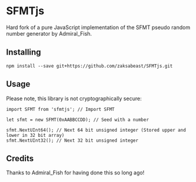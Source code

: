 # SFMTjs

Hard fork of a pure JavaScript implementation of the SFMT pseudo random number generator by Admiral_Fish.

## Installing

```
npm install --save git+https://github.com/zaksabeast/SFMTjs.git
```

## Usage

Please note, this library is not cryptographically secure:

```
import SFMT from 'sfmtjs'; // Import SFMT

let sfmt = new SFMT(0xAABBCCDD); // Seed with a number

sfmt.NextUInt64(); // Next 64 bit unsigned integer (Stored upper and lower in 32 bit array)
sfmt.NextUInt32(); // Next 32 bit unsigned integer
```

## Credits

Thanks to Admiral_Fish for having done this so long ago!
